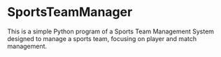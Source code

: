 # SportsTeamManager
This is a simple Python program of a Sports Team Management System designed to manage a sports team, focusing on player and match management. 
